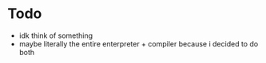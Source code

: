 # Todo

- idk think of something
- maybe literally the entire enterpreter + compiler because i decided to do both
